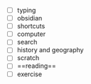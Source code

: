 - [ ] typing
- [ ] obsidian
- [ ] shortcuts
- [ ] computer
- [ ] search
- [ ] history and geography
- [ ] scratch
- [ ] ==reading==
- [ ] exercise